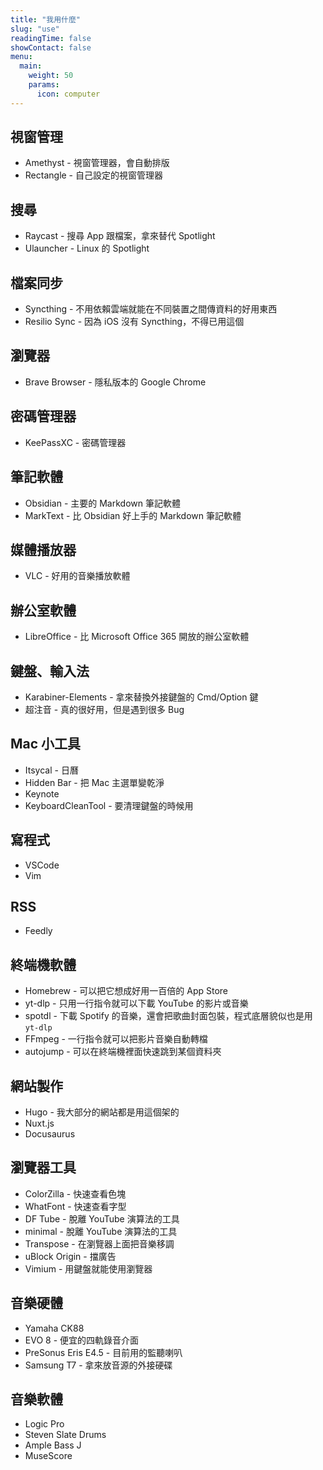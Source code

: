 ```yaml
---
title: "我用什麼"
slug: "use"
readingTime: false
showContact: false
menu:
  main:
    weight: 50
    params:
      icon: computer
---
```


## 視窗管理

- Amethyst - 視窗管理器，會自動排版
- Rectangle - 自己設定的視窗管理器

## 搜尋

- Raycast - 搜尋 App 跟檔案，拿來替代 Spotlight
- Ulauncher - Linux 的 Spotlight

## 檔案同步

- Syncthing - 不用依賴雲端就能在不同裝置之間傳資料的好用東西
- Resilio Sync - 因為 iOS 沒有 Syncthing，不得已用這個

## 瀏覽器

- Brave Browser - 隱私版本的 Google Chrome

## 密碼管理器

- KeePassXC - 密碼管理器

## 筆記軟體

- Obsidian - 主要的 Markdown 筆記軟體
- MarkText - 比 Obsidian 好上手的 Markdown 筆記軟體

## 媒體播放器

- VLC - 好用的音樂播放軟體

## 辦公室軟體

- LibreOffice - 比 Microsoft Office 365 開放的辦公室軟體

## 鍵盤、輸入法

- Karabiner-Elements - 拿來替換外接鍵盤的 Cmd/Option 鍵
- 超注音 - 真的很好用，但是遇到很多 Bug

## Mac 小工具

- Itsycal - 日曆
- Hidden Bar - 把 Mac 主選單變乾淨
- Keynote
- KeyboardCleanTool - 要清理鍵盤的時候用

## 寫程式

- VSCode
- Vim

## RSS

- Feedly

## 終端機軟體

- Homebrew - 可以把它想成好用一百倍的 App Store
- yt-dlp - 只用一行指令就可以下載 YouTube 的影片或音樂
- spotdl - 下載 Spotify 的音樂，還會把歌曲封面包裝，程式底層貌似也是用 `yt-dlp`
- FFmpeg - 一行指令就可以把影片音樂自動轉檔
- autojump - 可以在終端機裡面快速跳到某個資料夾

## 網站製作

- Hugo - 我大部分的網站都是用這個架的
- Nuxt.js
- Docusaurus

## 瀏覽器工具

- ColorZilla - 快速查看色塊
- WhatFont - 快速查看字型
- DF Tube - 脫離 YouTube 演算法的工具
- minimal - 脫離 YouTube 演算法的工具
- Transpose - 在瀏覽器上面把音樂移調
- uBlock Origin - 擋廣告
- Vimium - 用鍵盤就能使用瀏覽器

## 音樂硬體

- Yamaha CK88
- EVO 8 - 便宜的四軌錄音介面
- PreSonus Eris E4.5 - 目前用的監聽喇叭
- Samsung T7 - 拿來放音源的外接硬碟

## 音樂軟體

- Logic Pro
- Steven Slate Drums
- Ample Bass J
- MuseScore
